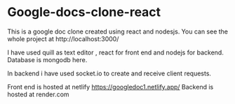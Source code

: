 # Google-docs-clone-react
This is a google doc clone created using react and nodesjs.
You can see the whole project at http://localhost:3000/

I have used quill as text editor , react for front end and nodejs for backend.
Database is mongodb here.

In backend i have used socket.io to create and receive client requests.


Front end is hosted at netlify https://googledoc1.netlify.app/
Backend is hosted at render.com
